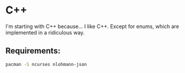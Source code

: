 # C++
I'm starting with C++ because... I like C++. Except for enums, which are implemented in a ridiculous way.

## Requirements:
```bash
pacman -S ncurses nlohmann-json
```
